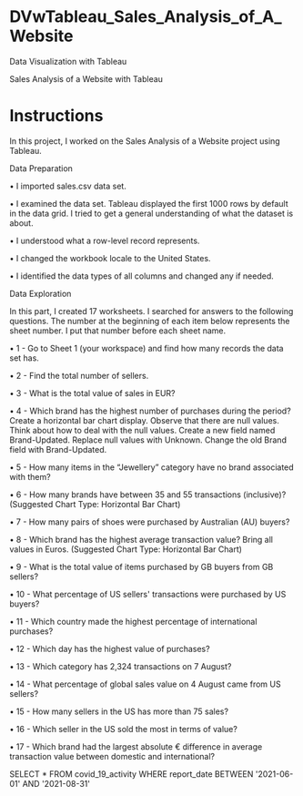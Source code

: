 # DVwTableau_Sales_Analysis_of_A_Website

Data Visualization with Tableau

Sales Analysis of a Website with Tableau

# Instructions

In this project, I worked on the Sales Analysis of a Website project using Tableau.

Data Preparation

•	I imported sales.csv data set.

•	I examined the data set. Tableau displayed the first 1000 rows by default in the data grid. I tried to get a general understanding of what the dataset is about.

•	I understood what a row-level record represents.

•	I changed the workbook locale to the United States. 

•	I identified the data types of all columns and changed any if needed. 

Data Exploration

In this part, I created 17 worksheets. I searched for answers to the following questions. The number at the beginning of each item below represents the sheet number. I  put that number before each sheet name. 

•	1 - Go to Sheet 1 (your workspace) and find how many records the data set has.

•	2 - Find the total number of sellers.

•	3 - What is the total value of sales in EUR?

•	4 - Which brand has the highest number of purchases during the period? Create a horizontal bar chart display. Observe that there are null values. Think about how to deal with the null values. Create a new field named Brand-Updated. Replace null values with Unknown. Change the old Brand field with Brand-Updated.

•	5 - How many items in the “Jewellery” category have no brand associated with them?

•	6 - How many brands have between 35 and 55 transactions (inclusive)? (Suggested Chart Type: Horizontal Bar Chart)

•	7 - How many pairs of shoes were purchased by Australian (AU) buyers?

•	8 - Which brand has the highest average transaction value? Bring all values in Euros. (Suggested Chart Type: Horizontal Bar Chart)

•	9 - What is the total value of items purchased by GB buyers from GB sellers?

•	10 - What percentage of US sellers' transactions were purchased by US buyers?

•	11 - Which country made the highest percentage of international purchases?

•	12 - Which day has the highest value of purchases?

•	13 - Which category has 2,324 transactions on 7 August?

•	14 - What percentage of global sales value on 4 August came from US sellers?

•	15 - How many sellers in the US has more than 75 sales?

•	16 - Which seller in the US sold the most in terms of value?

•	17 - Which brand had the largest absolute € difference in average transaction value between domestic and international?
 
 
SELECT * FROM covid_19_activity WHERE report_date BETWEEN '2021-06-01' AND '2021-08-31'




